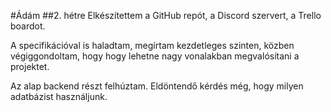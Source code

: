 #Ádám
##2. hétre
Elkészítettem a GitHub repót, a Discord szervert, a Trello boardot.

A specifikációval is haladtam, megírtam kezdetleges szinten, közben végiggondoltam, hogy hogy lehetne nagy vonalakban megvalósítani a projektet.

Az alap backend részt felhúztam. Eldöntendő kérdés még, hogy milyen adatbázist használjunk.